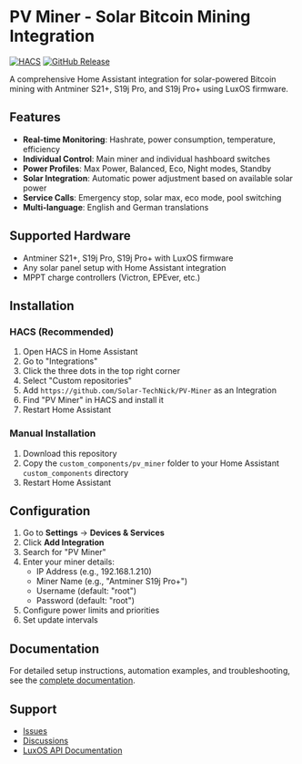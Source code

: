 # PV Miner - Solar Bitcoin Mining Integration

[![HACS](https://img.shields.io/badge/HACS-Default-orange.svg)](https://github.com/hacs/integration)
[![GitHub Release](https://img.shields.io/github/release/Solar-TechNick/PV-Miner.svg)](https://github.com/Solar-TechNick/PV-Miner/releases)

A comprehensive Home Assistant integration for solar-powered Bitcoin mining with Antminer S21+, S19j Pro, and S19j Pro+ using LuxOS firmware.

## Features

- **Real-time Monitoring**: Hashrate, power consumption, temperature, efficiency
- **Individual Control**: Main miner and individual hashboard switches
- **Power Profiles**: Max Power, Balanced, Eco, Night modes, Standby
- **Solar Integration**: Automatic power adjustment based on available solar power
- **Service Calls**: Emergency stop, solar max, eco mode, pool switching
- **Multi-language**: English and German translations

## Supported Hardware

- Antminer S21+, S19j Pro, S19j Pro+ with LuxOS firmware
- Any solar panel setup with Home Assistant integration
- MPPT charge controllers (Victron, EPEver, etc.)

## Installation

### HACS (Recommended)

1. Open HACS in Home Assistant
2. Go to "Integrations"
3. Click the three dots in the top right corner
4. Select "Custom repositories"
5. Add `https://github.com/Solar-TechNick/PV-Miner` as an Integration
6. Find "PV Miner" in HACS and install it
7. Restart Home Assistant

### Manual Installation

1. Download this repository
2. Copy the `custom_components/pv_miner` folder to your Home Assistant `custom_components` directory
3. Restart Home Assistant

## Configuration

1. Go to **Settings** → **Devices & Services**
2. Click **Add Integration**
3. Search for "PV Miner"
4. Enter your miner details:
   - IP Address (e.g., 192.168.1.210)
   - Miner Name (e.g., "Antminer S19j Pro+")
   - Username (default: "root")
   - Password (default: "root")
5. Configure power limits and priorities
6. Set update intervals

## Documentation

For detailed setup instructions, automation examples, and troubleshooting, see the [complete documentation](https://github.com/Solar-TechNick/PV-Miner/blob/main/README_INTEGRATION.md).

## Support

- [Issues](https://github.com/Solar-TechNick/PV-Miner/issues)
- [Discussions](https://github.com/Solar-TechNick/PV-Miner/discussions)
- [LuxOS API Documentation](https://docs.luxor.tech/)